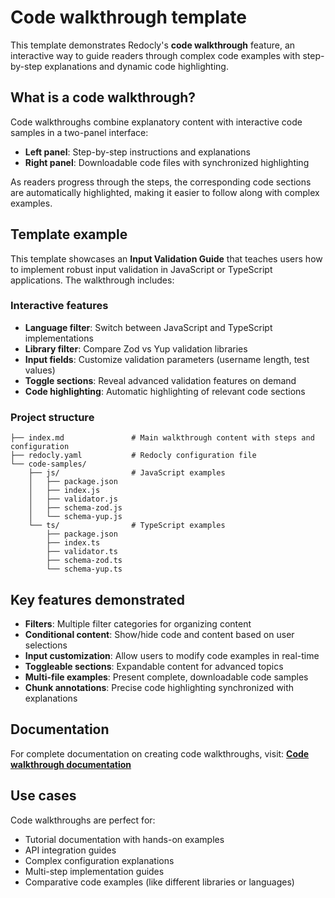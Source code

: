 # Code walkthrough template

This template demonstrates Redocly's **code walkthrough** feature, an interactive way to guide readers through complex code examples with step-by-step explanations and dynamic code highlighting.

## What is a code walkthrough?

Code walkthroughs combine explanatory content with interactive code samples in a two-panel interface:

- **Left panel**: Step-by-step instructions and explanations
- **Right panel**: Downloadable code files with synchronized highlighting

As readers progress through the steps, the corresponding code sections are automatically highlighted, making it easier to follow along with complex examples.

## Template example

This template showcases an **Input Validation Guide** that teaches users how to implement robust input validation in JavaScript or TypeScript applications. The walkthrough includes:

### Interactive features

- **Language filter**: Switch between JavaScript and TypeScript implementations
- **Library filter**: Compare Zod vs Yup validation libraries
- **Input fields**: Customize validation parameters (username length, test values)
- **Toggle sections**: Reveal advanced validation features on demand
- **Code highlighting**: Automatic highlighting of relevant code sections

### Project structure

```treeview
├── index.md               # Main walkthrough content with steps and configuration
├── redocly.yaml           # Redocly configuration file
└── code-samples/
    ├── js/                # JavaScript examples
    │   ├── package.json
    │   ├── index.js
    │   ├── validator.js
    │   ├── schema-zod.js
    │   └── schema-yup.js
    └── ts/                # TypeScript examples
        ├── package.json
        ├── index.ts
        ├── validator.ts
        ├── schema-zod.ts
        └── schema-yup.ts
```

## Key features demonstrated

- **Filters**: Multiple filter categories for organizing content
- **Conditional content**: Show/hide code and content based on user selections
- **Input customization**: Allow users to modify code examples in real-time
- **Toggleable sections**: Expandable content for advanced topics
- **Multi-file examples**: Present complete, downloadable code samples
- **Chunk annotations**: Precise code highlighting synchronized with explanations

## Documentation

For complete documentation on creating code walkthroughs, visit:
**[Code walkthrough documentation](https://redocly.com/docs/realm/author/reference/tags/code-walkthrough)**

## Use cases

Code walkthroughs are perfect for:

- Tutorial documentation with hands-on examples
- API integration guides
- Complex configuration explanations
- Multi-step implementation guides
- Comparative code examples (like different libraries or languages)
